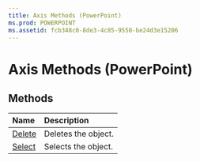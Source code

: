 ```yaml
---
title: Axis Methods (PowerPoint)
ms.prod: POWERPOINT
ms.assetid: fcb348c0-8de3-4c85-9550-be24d3e15206
---
```



# Axis Methods (PowerPoint)

## Methods



|**Name**|**Description**|
|:-----|:-----|
|[Delete](axis-delete-method-powerpoint.md)|Deletes the object.|
|[Select](axis-select-method-powerpoint.md)|Selects the object.|

